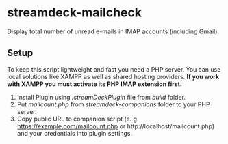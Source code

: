# streamdeck-mailcheck
Display total number of unread e-mails in IMAP accounts (including Gmail).

## Setup
To keep this script lightweight and fast you need a PHP server. You can use local solutions like XAMPP as well as shared hosting providers. **If you work with XAMPP you must activate its PHP IMAP extension first.**
1. Install Plugin using *.streamDeckPlugin* file from *build* folder.
2. Put *mailcount.php* from *streamdeck-companions* folder to your PHP server.
3. Copy public URL to companion script (e. g. https://example.com/mailcount.php or http://localhost/mailcount.php) and your credentials into plugin settings.